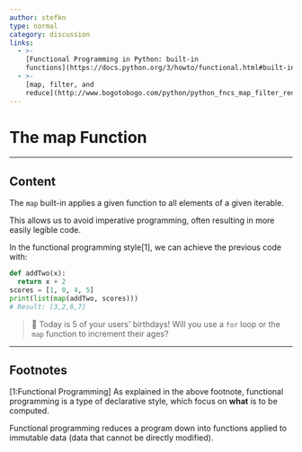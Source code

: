 ```yaml
---
author: stefkn
type: normal
category: discussion
links:
  - >-
    [Functional Programming in Python: built-in
    functions](https://docs.python.org/3/howto/functional.html#built-in-functions){website}
  - >-
    [map, filter, and
    reduce](http://www.bogotobogo.com/python/python_fncs_map_filter_reduce.php){website}
---
```


# The map Function


---

## Content


The `map` built-in applies a given function to all elements of a given iterable. 

This allows us to avoid imperative programming, often resulting in more easily legible code. 

In the functional programming style[1], we can achieve the previous code with:

```python
def addTwo(x):
  return x + 2
scores = [1, 0, 4, 5]
print(list(map(addTwo, scores)))
# Result: [3,2,6,7]
```


> 🥳 Today is 5 of your users' birthdays! Will you use a `for` loop or the `map` function to increment their ages?


---

## Footnotes


[1:Functional Programming]
As explained in the above footnote, functional programming is a type of declarative style, which focus on **what** is to be computed. 

Functional programming reduces a program down into functions applied to immutable data (data that cannot be directly modified).
 